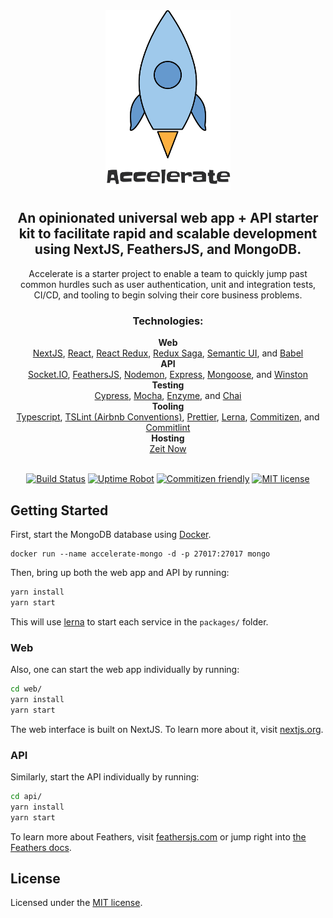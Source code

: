 <div align="center">
  <img src="packages/web/static/accelerate-starter.png" width="200" title="Accelerate Starter">
  <h2>
    An opinionated universal web app + API starter kit to facilitate rapid and scalable development using NextJS, FeathersJS, and MongoDB.
  </h2>
  <div>
    Accelerate is a starter project to enable a team to quickly jump past common hurdles such as user authentication, unit and integration tests, CI/CD, and tooling to begin solving their core business problems.
  </div>
  <h3>Technologies:</h3>
  <div>
    <strong>Web</strong>
    <br />
    <a href="https://nextjs.org/">NextJS</a>,
    <a href="https://reactjs.org/">React</a>,
    <a href="https://react-redux.js.org/">React Redux</a>,
    <a href="">Redux Saga</a>,
    <a href="">Semantic UI</a>, and
    <a href="">Babel</a>
    <br />
    <strong>API</strong>
    <br />
    <a href="">Socket.IO</a>,
    <a href="">FeathersJS</a>,
    <a href="">Nodemon</a>,
    <a href="">Express</a>,
    <a href="">Mongoose</a>, and
    <a href="">Winston</a>
    <br />
    <strong>Testing</strong>
    <br />
    <a href="">Cypress</a>,
    <a href="">Mocha</a>,
    <a href="">Enzyme</a>, and
    <a href="">Chai</a>
    <br />
    <strong>Tooling</strong>
    <br />
    <a href="">Typescript</a>,
    <a href="">TSLint (Airbnb Conventions)</a>,
    <a href="">Prettier</a>,
    <a href="">Lerna</a>,
    <a href="">Commitizen</a>, and
    <a href="">Commitlint</a>
    <br />
    <strong>Hosting</strong>
    <br />
    <a href="">Zeit Now</a>
  </div>

  <br />

[![Build Status](https://travis-ci.com/chase-adams/accelerate-starter.svg?branch=master)](https://travis-ci.com/chase-adams/accelerate-starter)
[![Uptime Robot](https://img.shields.io/uptimerobot/ratio/m782175114-036d055bce99279de3d423f5.svg)](https://stats.uptimerobot.com/49G0WUOLW)
[![Commitizen friendly](https://img.shields.io/badge/commitizen-friendly-brightgreen.svg)](http://commitizen.github.io/cz-cli/)
[![MIT license](https://img.shields.io/badge/license-MIT-brightgreen.svg)](https://lbesson.mit-license.org/)

</div>

## Getting Started

First, start the MongoDB database using [Docker](https://www.docker.com/).

```
docker run --name accelerate-mongo -d -p 27017:27017 mongo
```

Then, bring up both the web app and API by running:

```bash
yarn install
yarn start
```

This will use [lerna](https://github.com/lerna/lerna) to start each service in the `packages/` folder.

### Web

Also, one can start the web app individually by running:

```bash
cd web/
yarn install
yarn start
```

The web interface is built on NextJS. To learn more about it, visit [nextjs.org](https://nextjs.org/).

### API

Similarly, start the API individually by running:

```bash
cd api/
yarn install
yarn start
```

To learn more about Feathers, visit [feathersjs.com](http://feathersjs.com) or jump right into [the Feathers docs](http://docs.feathersjs.com).

## License

Licensed under the [MIT license](LICENSE).
